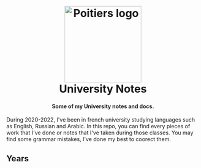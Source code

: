 <h1 align="center">
  <br>
  <a href="https://www.univ-poitiers.fr/"><img src="https://www.univ-poitiers.fr/wp-content/uploads/sites/10/2021/10/logo-up.svg" alt="Poitiers logo" width="200"></a>
  <br>
  University Notes
  <br>
</h1>

<h4 align="center">Some of my University notes and docs.</h4>

During 2020-2022, I've been in french university studying languages such as English, Russian and Arabic.
In this repo, you can find every pieces of work that I've done or notes that I've taken during those classes.
You may find some grammar mistakes, I've done my best to coorect them. 

## Years 

